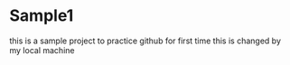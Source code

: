 # Sample1
this is a sample project to practice github for first time
this is changed by my local machine